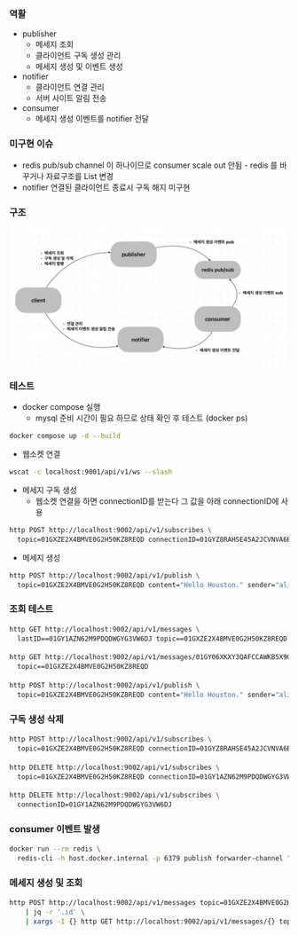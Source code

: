 ### 역활
* publisher
  * 메세지 조회
  * 클라이언트 구독 생성 관리
  * 메세지 생성 및 이벤트 생성
* notifier
  * 클라이언트 연결 관리
  * 서버 사이트 알림 전송
* consumer
  * 메세지 생성 이벤트를 notifier 전달

### 미구현 이슈
* redis pub/sub channel 이 하나이므로 consumer scale out 안됨 - redis 를 바꾸거나 자료구조를 List 변경
* notifier 연결된 클라이언트 종료시 구독 해지 미구현

### 구조
![picture.png](picture.png)

### 테스트
* docker compose 실행
  * mysql 준비 시간이 필요 하므로 상태 확인 후 테스트 (docker ps)
```bash
docker compose up -d --build
```
* 웹소켓 연결
```bash
wscat -c localhost:9001/api/v1/ws --slash
```
* 메세지 구독 생성
  * 웹소켓 연결을 하면 connectionID를 받는다 그 값을 아래 connectionID에 사용
```bash
http POST http://localhost:9002/api/v1/subscribes \
  topic=01GXZE2X4BMVE0G2H50KZ8REQD connectionID=01GYZ8RAHSE45A2JCVNVA6BTJ2
```
* 메세지 생성
```bash
http POST http://localhost:9002/api/v1/publish \
  topic=01GXZE2X4BMVE0G2H50KZ8REQD content="Hello Houston." sender="alice"
```

### 조회 테스트
```bash
http GET http://localhost:9002/api/v1/messages \
  lastID==01GY1AZN62M9PDQDWGYG3VW6DJ topic==01GXZE2X4BMVE0G2H50KZ8REQD limit==10 forward==true
  
http GET http://localhost:9002/api/v1/messages/01GY06XKXY3QAFCCAWKB5X9G06 \
  topic==01GXZE2X4BMVE0G2H50KZ8REQD

http POST http://localhost:9002/api/v1/publish \
  topic=01GXZE2X4BMVE0G2H50KZ8REQD content="Hello Houston." sender="alice"
```

### 구독 생성 삭제
```bash
http POST http://localhost:9002/api/v1/subscribes \
  topic=01GXZE2X4BMVE0G2H50KZ8REQD connectionID=01GYZ8RAHSE45A2JCVNVA6BTJ2
  
http DELETE http://localhost:9002/api/v1/subscribes \
  topic=01GXZE2X4BMVE0G2H50KZ8REQD connectionID=01GY1AZN62M9PDQDWGYG3VW6DJ

http DELETE http://localhost:9002/api/v1/subscribes \
  connectionID=01GY1AZN62M9PDQDWGYG3VW6DJ  
```

### consumer 이벤트 발생
```bash
docker run --rm redis \
  redis-cli -h host.docker.internal -p 6379 publish forwarder-channel "{\"connectionID\" : \"01GYSXHBJC5VQV6RENWY0JCD21\", \"payload\": \"Hello Houston\"}"
```

### 메세지 생성 및 조회
```bash
http POST http://localhost:9002/api/v1/messages topic=01GXZE2X4BMVE0G2H50KZ8REQD content="Hello Houston." author="alice" \
    | jq -r '.id' \
    | xargs -I {} http GET http://localhost:9002/api/v1/messages/{} topic==01GXZE2X4BMVE0G2H50KZ8REQD
```
